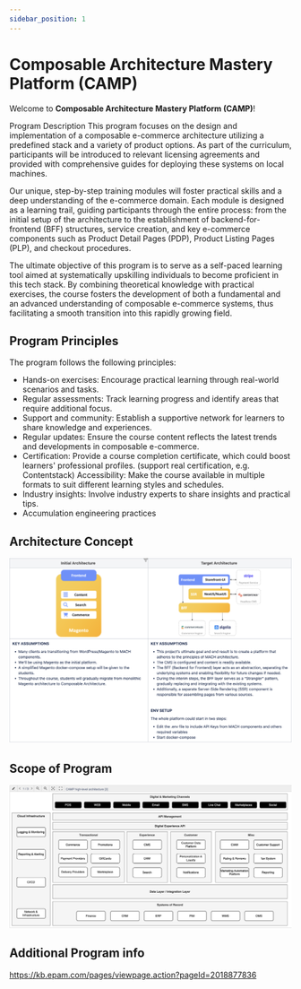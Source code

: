 ```yaml
---
sidebar_position: 1
---
```


# Composable Architecture Mastery Platform (CAMP)

Welcome to **Composable Architecture Mastery Platform (CAMP)**!

Program Description
This program focuses on the design and implementation of a composable e-commerce architecture utilizing a predefined stack and a variety of product options. As part of the curriculum, participants will be introduced to relevant licensing agreements and provided with comprehensive guides for deploying these systems on local machines.

Our unique, step-by-step training modules will foster practical skills and a deep understanding of the e-commerce domain. Each module is designed as a learning trail, guiding participants through the entire process: from the initial setup of the architecture to the establishment of backend-for-frontend (BFF) structures, service creation, and key e-commerce components such as Product Detail Pages (PDP), Product Listing Pages (PLP), and checkout procedures.

The ultimate objective of this program is to serve as a self-paced learning tool aimed at systematically upskilling individuals to become proficient in this tech stack. By combining theoretical knowledge with practical exercises, the course fosters the development of both a fundamental and an advanced understanding of composable e-commerce systems, thus facilitating a smooth transition into this rapidly growing field.

## Program Principles

The program follows the following principles:
- Hands-on exercises: Encourage practical learning through real-world scenarios and tasks.
- Regular assessments: Track learning progress and identify areas that require additional focus.
- Support and community: Establish a supportive network for learners to share knowledge and experiences.
- Regular updates: Ensure the course content reflects the latest trends and developments in composable e-commerce.
- Certification: Provide a course completion certificate, which could boost learners' professional profiles. (support real certification, e.g. Contentstack)
Accessibility: Make the course available in multiple formats to suit different learning styles and schedules.
- Industry insights: Involve industry experts to share insights and practical tips.
- Accumulation engineering practices

## Architecture Concept

![architecture-concept.png](assets/architecture-concept.png)


## Scope of Program

![program-scope.png](assets/program-scope.png)


## Additional Program info

https://kb.epam.com/pages/viewpage.action?pageId=2018877836